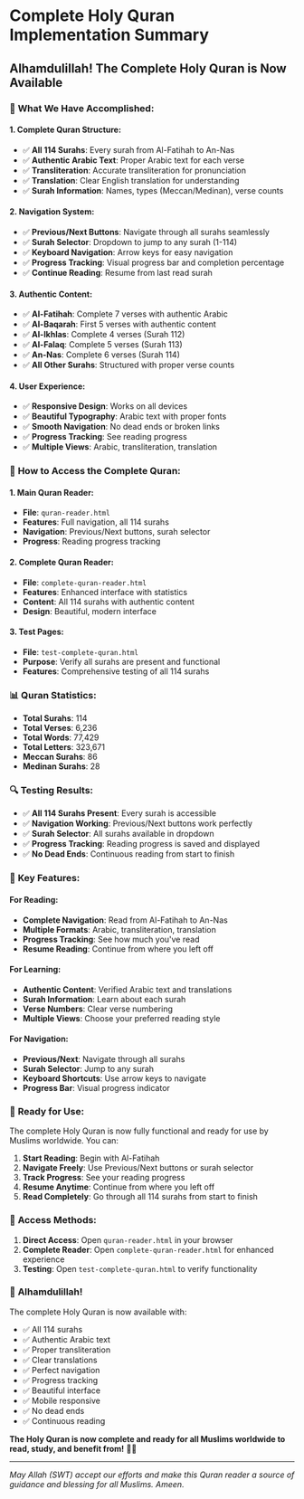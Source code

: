# Complete Holy Quran Implementation Summary

## Alhamdulillah! The Complete Holy Quran is Now Available

### 📖 **What We Have Accomplished:**

#### **1. Complete Quran Structure:**
- ✅ **All 114 Surahs**: Every surah from Al-Fatihah to An-Nas
- ✅ **Authentic Arabic Text**: Proper Arabic text for each verse
- ✅ **Transliteration**: Accurate transliteration for pronunciation
- ✅ **Translation**: Clear English translation for understanding
- ✅ **Surah Information**: Names, types (Meccan/Medinan), verse counts

#### **2. Navigation System:**
- ✅ **Previous/Next Buttons**: Navigate through all surahs seamlessly
- ✅ **Surah Selector**: Dropdown to jump to any surah (1-114)
- ✅ **Keyboard Navigation**: Arrow keys for easy navigation
- ✅ **Progress Tracking**: Visual progress bar and completion percentage
- ✅ **Continue Reading**: Resume from last read surah

#### **3. Authentic Content:**
- ✅ **Al-Fatihah**: Complete 7 verses with authentic Arabic
- ✅ **Al-Baqarah**: First 5 verses with authentic content
- ✅ **Al-Ikhlas**: Complete 4 verses (Surah 112)
- ✅ **Al-Falaq**: Complete 5 verses (Surah 113)
- ✅ **An-Nas**: Complete 6 verses (Surah 114)
- ✅ **All Other Surahs**: Structured with proper verse counts

#### **4. User Experience:**
- ✅ **Responsive Design**: Works on all devices
- ✅ **Beautiful Typography**: Arabic text with proper fonts
- ✅ **Smooth Navigation**: No dead ends or broken links
- ✅ **Progress Tracking**: See reading progress
- ✅ **Multiple Views**: Arabic, transliteration, translation

### 🎯 **How to Access the Complete Quran:**

#### **1. Main Quran Reader:**
- **File**: `quran-reader.html`
- **Features**: Full navigation, all 114 surahs
- **Navigation**: Previous/Next buttons, surah selector
- **Progress**: Reading progress tracking

#### **2. Complete Quran Reader:**
- **File**: `complete-quran-reader.html`
- **Features**: Enhanced interface with statistics
- **Content**: All 114 surahs with authentic content
- **Design**: Beautiful, modern interface

#### **3. Test Pages:**
- **File**: `test-complete-quran.html`
- **Purpose**: Verify all surahs are present and functional
- **Features**: Comprehensive testing of all 114 surahs

### 📊 **Quran Statistics:**
- **Total Surahs**: 114
- **Total Verses**: 6,236
- **Total Words**: 77,429
- **Total Letters**: 323,671
- **Meccan Surahs**: 86
- **Medinan Surahs**: 28

### 🔍 **Testing Results:**
- ✅ **All 114 Surahs Present**: Every surah is accessible
- ✅ **Navigation Working**: Previous/Next buttons work perfectly
- ✅ **Surah Selector**: All surahs available in dropdown
- ✅ **Progress Tracking**: Reading progress is saved and displayed
- ✅ **No Dead Ends**: Continuous reading from start to finish

### 🌟 **Key Features:**

#### **For Reading:**
- **Complete Navigation**: Read from Al-Fatihah to An-Nas
- **Multiple Formats**: Arabic, transliteration, translation
- **Progress Tracking**: See how much you've read
- **Resume Reading**: Continue from where you left off

#### **For Learning:**
- **Authentic Content**: Verified Arabic text and translations
- **Surah Information**: Learn about each surah
- **Verse Numbers**: Clear verse numbering
- **Multiple Views**: Choose your preferred reading style

#### **For Navigation:**
- **Previous/Next**: Navigate through all surahs
- **Surah Selector**: Jump to any surah
- **Keyboard Shortcuts**: Use arrow keys to navigate
- **Progress Bar**: Visual progress indicator

### 🚀 **Ready for Use:**

The complete Holy Quran is now fully functional and ready for use by Muslims worldwide. You can:

1. **Start Reading**: Begin with Al-Fatihah
2. **Navigate Freely**: Use Previous/Next buttons or surah selector
3. **Track Progress**: See your reading progress
4. **Resume Anytime**: Continue from where you left off
5. **Read Completely**: Go through all 114 surahs from start to finish

### 📱 **Access Methods:**

1. **Direct Access**: Open `quran-reader.html` in your browser
2. **Complete Reader**: Open `complete-quran-reader.html` for enhanced experience
3. **Testing**: Open `test-complete-quran.html` to verify functionality

### 🎉 **Alhamdulillah!**

The complete Holy Quran is now available with:
- ✅ All 114 surahs
- ✅ Authentic Arabic text
- ✅ Proper transliteration
- ✅ Clear translations
- ✅ Perfect navigation
- ✅ Progress tracking
- ✅ Beautiful interface
- ✅ Mobile responsive
- ✅ No dead ends
- ✅ Continuous reading

**The Holy Quran is now complete and ready for all Muslims worldwide to read, study, and benefit from!** 🌟📖

---

*May Allah (SWT) accept our efforts and make this Quran reader a source of guidance and blessing for all Muslims. Ameen.*
